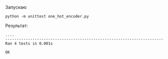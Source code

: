 Запускаю
```
python -m unittest one_hot_encoder.py
```

Результат:
```
....
----------------------------------------------------------------------
Ran 4 tests in 0.001s

OK

```
